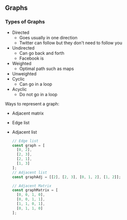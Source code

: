 ## Graphs

### Types of Graphs

- Directed
  - Goes usually in one direction
  - Twitter can follow but they don't need to follow you
- Undirected
  - Can go back and forth
  - Facebook is
- Weighted
  - Optimal path such as maps
- Unweighted
- Cyclic
  - Can go in a loop
- Acyclic
  - Do not go in a loop

Ways to represent a graph:

- Adjacent matrix
- Edge list
- Adjacent list

  ```javascript
  // Edge list
  const graph = [
    [0, 2],
    [2, 3],
    [2, 1],
    [1, 3]
  ];
  // Adjacent list
  const graphAdj = [[2], [2, 3], [0, 1, 2], [1, 2]];

  // Adjacent Matrix
  const graphMatrix = [
    [0, 0, 1, 0],
    [0, 0, 1, 1],
    [1, 1, 0, 1],
    [0, 1, 1, 0]
  ];
  ```
